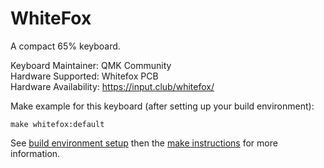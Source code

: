 # WhiteFox

A compact 65% keyboard.

Keyboard Maintainer: QMK Community  
Hardware Supported: Whitefox PCB  
Hardware Availability: https://input.club/whitefox/  

Make example for this keyboard (after setting up your build environment):

    make whitefox:default

See [build environment setup](https://docs.qmk.fm/build_environment_setup.html) then the [make instructions](https://docs.qmk.fm/make_instructions.html) for more information.
